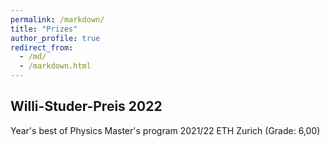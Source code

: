 ```yaml
---
permalink: /markdown/
title: "Prizes"
author_profile: true
redirect_from: 
  - /md/
  - /markdown.html
---
```


## Willi-Studer-Preis 2022

Year's best of Physics Master's program 2021/22 ETH Zurich (Grade: 6,00)
